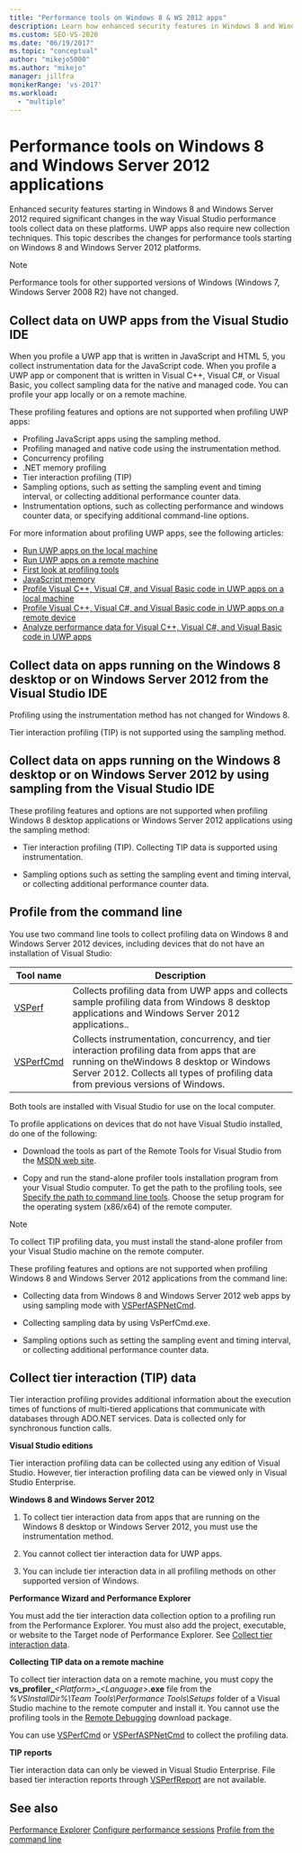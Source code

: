 ```yaml
---
title: "Performance tools on Windows 8 & WS 2012 apps"
description: Learn how enhanced security features in Windows 8 and Windows Server 2012 required significant changes in the way Visual Studio performance tools collect data. 
ms.custom: SEO-VS-2020
ms.date: "06/19/2017"
ms.topic: "conceptual"
author: "mikejo5000"
ms.author: "mikejo"
manager: jillfra
monikerRange: 'vs-2017'
ms.workload:
  - "multiple"
---
```

# Performance tools on Windows 8 and Windows Server 2012 applications

Enhanced security features starting in Windows 8 and Windows Server 2012 required significant changes in the way Visual Studio performance tools collect data on these platforms. UWP apps also require new collection techniques. This topic describes the changes for performance tools starting on Windows 8 and Windows Server 2012 platforms.

> [!NOTE]
> Performance tools for other supported versions of Windows (Windows 7, Windows Server 2008 R2) have not changed.

## Collect data on UWP apps from the Visual Studio IDE

When you profile a UWP app that is written in JavaScript and HTML 5, you collect instrumentation data for the JavaScript code. When you profile a UWP app or component that is written in Visual C++, Visual C#, or Visual Basic, you collect sampling data for the native and managed code. You can profile your app locally or on a remote machine.

These profiling features and options are not supported when profiling UWP apps:

- Profiling JavaScript apps using the sampling method.
- Profiling managed and native code using the instrumentation method.
- Concurrency profiling
- .NET memory profiling
- Tier interaction profiling (TIP)
- Sampling options, such as setting the sampling event and timing interval, or collecting additional performance counter data.
- Instrumentation options, such as collecting performance and windows counter data, or specifying additional command-line options.

For more information about profiling UWP apps, see the following articles:

- [Run UWP apps on the local machine](../debugger/start-a-debugging-session-for-a-store-app-in-visual-studio-vb-csharp-cpp-and-xaml.md)
- [Run UWP apps on a remote machine](../debugger/run-windows-store-apps-on-a-remote-machine.md)
- [First look at profiling tools](profiling-feature-tour.md)
- [JavaScript memory](../profiling/javascript-memory.md)
- [Profile Visual C++, Visual C#, and Visual Basic code in UWP apps on a local machine](/previous-versions/hh696631(v=vs.140))
- [Profile Visual C++, Visual C#, and Visual Basic code in UWP apps on a remote device](/previous-versions/hh972878(v=vs.140))
- [Analyze performance data for Visual C++, Visual C#, and Visual Basic code in UWP apps](/previous-versions/hh780914(v=vs.140))

## Collect data on apps running on the Windows 8 desktop or on Windows Server 2012 from the Visual Studio IDE

Profiling using the instrumentation method has not changed for Windows 8.

Tier interaction profiling (TIP) is not supported using the sampling method.

## Collect data on apps running on the Windows 8 desktop or on Windows Server 2012 by using sampling from the Visual Studio IDE

These profiling features and options are not supported when profiling Windows 8 desktop applications or Windows Server 2012 applications using the sampling method:

- Tier interaction profiling (TIP). Collecting TIP data is supported using instrumentation.

- Sampling options such as setting the sampling event and timing interval, or collecting additional performance counter data.

## Profile from the command line

You use two command line tools to collect profiling data on Windows 8 and Windows Server 2012 devices, including devices that do not have an installation of Visual Studio:

|Tool name|Description|
|---------------|-----------------|
|[VSPerf](../profiling/vsperf.md)|Collects profiling data from UWP apps and collects sample profiling data from Windows 8 desktop applications and Windows Server 2012 applications..|
|[VSPerfCmd](../profiling/vsperfcmd.md)|Collects instrumentation, concurrency, and tier interaction profiling data from apps that are running on theWindows 8 desktop or Windows Server 2012. Collects all types of profiling data from previous versions of Windows.|

Both tools are installed with Visual Studio for use on the local computer.

To profile applications on devices that do not have Visual Studio installed, do one of the following:

- Download the tools as part of the Remote Tools for Visual Studio from the [MSDN web site](https://visualstudio.microsoft.com/#downloads+d-additional-software).

- Copy and run the stand-alone profiler tools installation program from your Visual Studio computer. To get the path to the profiling tools, see [Specify the path to command line tools](../profiling/specifying-the-path-to-profiling-tools-command-line-tools.md). Choose the setup program for the operating system (x86/x64) of the remote computer.

> [!NOTE]
> To collect TIP profiling data, you must install the stand-alone profiler from your Visual Studio machine on the remote computer.

These profiling features and options are not supported when profiling Windows 8 and Windows Server 2012 applications from the command line:

- Collecting data from Windows 8 and Windows Server 2012 web apps by using sampling mode with [VSPerfASPNetCmd](../profiling/vsperfaspnetcmd.md).

- Collecting sampling data by using VsPerfCmd.exe.

- Sampling options such as setting the sampling event and timing interval, or collecting additional performance counter data.

## Collect tier interaction (TIP) data

Tier interaction profiling provides additional information about the execution times of functions of multi-tiered applications that communicate with databases through ADO.NET services. Data is collected only for synchronous function calls.

**Visual Studio editions**

Tier interaction profiling data can be collected using any edition of Visual Studio. However, tier interaction profiling data can be viewed only in Visual Studio Enterprise.

**Windows 8 and Windows Server 2012**

1. To collect tier interaction data from apps that are running on the Windows 8 desktop or Windows Server 2012, you must use the instrumentation method.

2. You cannot collect tier interaction data for UWP apps.

3. You can include tier interaction data in all profiling methods on other supported version of Windows.

**Performance Wizard and Performance Explorer**

You must add the tier interaction data collection option to a profiling run from the Performance Explorer. You must also add the project, executable, or website to the Target node of Performance Explorer. See [Collect tier interaction data](../profiling/collecting-tier-interaction-data.md).

**Collecting TIP data on a remote machine**

To collect tier interaction data on a remote machine, you must copy the **vs\_profiler\_**_\<Platform>_**\_**_\<Language>_**.exe** file from the *%VSInstallDir%\Team Tools\Performance Tools\Setups* folder of a Visual Studio machine to the remote computer and install it. You cannot use the profiling tools in the [Remote Debugging](../debugger/remote-debugging.md) download package.

You can use [VSPerfCmd](../profiling/vsperfcmd.md) or [VSPerfASPNetCmd](../profiling/vsperfaspnetcmd.md) to collect the profiling data.

**TIP reports**

Tier interaction data can only be viewed in Visual Studio Enterprise. File based tier interaction reports through [VSPerfReport](../profiling/vsperfreport.md) are not available.

## See also

[Performance Explorer](../profiling/performance-explorer.md)
[Configure performance sessions](../profiling/configuring-performance-sessions.md)
[Profile from the command line](../profiling/using-the-profiling-tools-from-the-command-line.md)